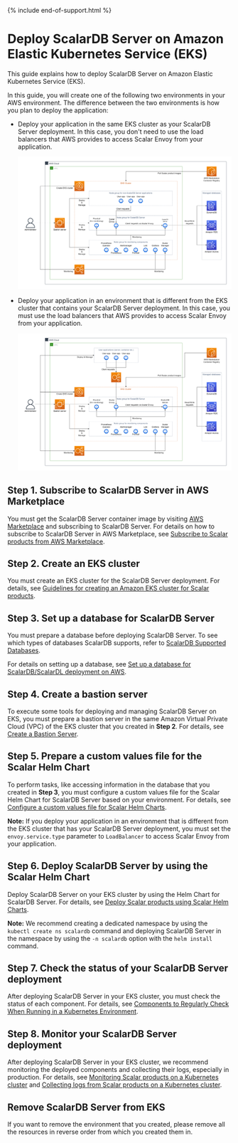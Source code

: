 {% include end-of-support.html %}

# Deploy ScalarDB Server on Amazon Elastic Kubernetes Service (EKS)

This guide explains how to deploy ScalarDB Server on Amazon Elastic Kubernetes Service (EKS).

In this guide, you will create one of the following two environments in your AWS environment. The difference between the two environments is how you plan to deploy the application:

* Deploy your application in the same EKS cluster as your ScalarDB Server deployment. In this case, you don't need to use the load balancers that AWS provides to access Scalar Envoy from your application.

  ![image](./images/png/EKS_ScalarDB_Server_App_In_Cluster.drawio.png)  

* Deploy your application in an environment that is different from the EKS cluster that contains your ScalarDB Server deployment. In this case, you must use the load balancers that AWS provides to access Scalar Envoy from your application.

  ![image](./images/png/EKS_ScalarDB_Server_App_Out_Cluster.drawio.png)  

## Step 1. Subscribe to ScalarDB Server in AWS Marketplace

You must get the ScalarDB Server container image by visiting [AWS Marketplace](https://aws.amazon.com/marketplace/pp/prodview-rzbuhxgvqf4d2) and subscribing to ScalarDB Server. For details on how to subscribe to ScalarDB Server in AWS Marketplace, see [Subscribe to Scalar products from AWS Marketplace](./AwsMarketplaceGuide.md#subscribe-to-scalar-products-from-aws-marketplace).

## Step 2. Create an EKS cluster

You must create an EKS cluster for the ScalarDB Server deployment. For details, see [Guidelines for creating an Amazon EKS cluster for Scalar products](./CreateEKSClusterForScalarProducts.md).

## Step 3. Set up a database for ScalarDB Server

You must prepare a database before deploying ScalarDB Server. To see which types of databases ScalarDB supports, refer to [ScalarDB Supported Databases](https://github.com/scalar-labs/scalardb/blob/master/docs/scalardb-supported-databases.md).

For details on setting up a database, see [Set up a database for ScalarDB/ScalarDL deployment on AWS](./SetupDatabaseForAWS.md).

## Step 4. Create a bastion server

To execute some tools for deploying and managing ScalarDB Server on EKS, you must prepare a bastion server in the same Amazon Virtual Private Cloud (VPC) of the EKS cluster that you created in **Step 2**. For details, see [Create a Bastion Server](./CreateBastionServer.md).

## Step 5. Prepare a custom values file for the Scalar Helm Chart

To perform tasks, like accessing information in the database that you created in **Step 3**, you must configure a custom values file for the Scalar Helm Chart for ScalarDB Server based on your environment. For details, see [Configure a custom values file for Scalar Helm Charts](https://github.com/scalar-labs/helm-charts/blob/main/docs/configure-custom-values-file.md).

**Note:** If you deploy your application in an environment that is different from the EKS cluster that has your ScalarDB Server deployment, you must set the `envoy.service.type` parameter to `LoadBalancer` to access Scalar Envoy from your application.

## Step 6. Deploy ScalarDB Server by using the Scalar Helm Chart

Deploy ScalarDB Server on your EKS cluster by using the Helm Chart for ScalarDB Server. For details, see [Deploy Scalar products using Scalar Helm Charts](https://github.com/scalar-labs/helm-charts/blob/main/docs/how-to-deploy-scalar-products.md).

**Note:** We recommend creating a dedicated namespace by using the `kubectl create ns scalardb` command and deploying ScalarDB Server in the namespace by using the `-n scalardb` option with the `helm install` command.

## Step 7. Check the status of your ScalarDB Server deployment

After deploying ScalarDB Server in your EKS cluster, you must check the status of each component. For details, see [Components to Regularly Check When Running in a Kubernetes Environment](./RegularCheck.md).

## Step 8. Monitor your ScalarDB Server deployment

After deploying ScalarDB Server in your EKS cluster, we recommend monitoring the deployed components and collecting their logs, especially in production. For details, see [Monitoring Scalar products on a Kubernetes cluster](./K8sMonitorGuide.md) and [Collecting logs from Scalar products on a Kubernetes cluster](./K8sLogCollectionGuide.md).

## Remove ScalarDB Server from EKS

If you want to remove the environment that you created, please remove all the resources in reverse order from which you created them in.
